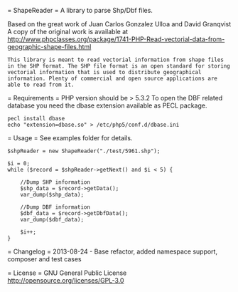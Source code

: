 = ShapeReader =
A library to parse Shp/Dbf files.

Based on the great work of Juan Carlos Gonzalez Ulloa and David Granqvist
A copy of the original work is available at http://www.phpclasses.org/package/1741-PHP-Read-vectorial-data-from-geographic-shape-files.html

`This library is meant to read vectorial information from shape files in the SHP format. The SHP file format is an open standard for storing vectorial information that is used to distribute geographical information. Plenty of commercial and open source applications are able to read from it.`

= Requirements =
PHP version should be > 5.3.2
To open the DBF related database you need the dbase extension available as PECL package.

    pecl install dbase
    echo "extension=dbase.so" > /etc/php5/conf.d/dbase.ini

= Usage =
See examples folder for details.

    $shpReader = new ShapeReader("./test/5961.shp");

    $i = 0;
    while ($record = $shpReader->getNext() and $i < 5) {

        //Dump SHP information
        $shp_data = $record->getData();
        var_dump($shp_data);

        //Dump DBF information
        $dbf_data = $record->getDbfData();
        var_dump($dbf_data);

        $i++;
    }

= Changelog =
2013-08-24 - Base refactor, added namespace support, composer and test cases

= License =
GNU General Public License
http://opensource.org/licenses/GPL-3.0